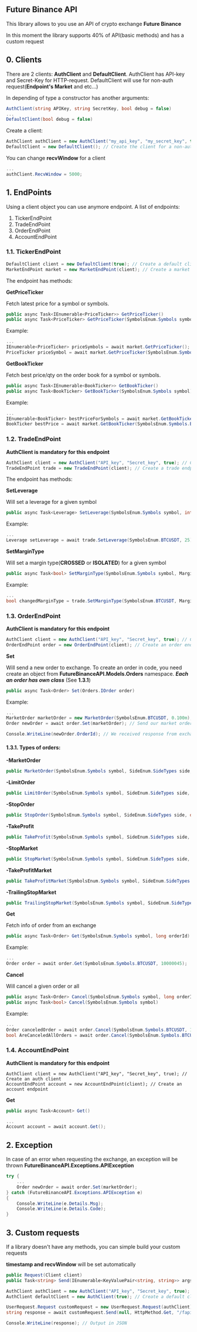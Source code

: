 ## Future Binance API

This library allows to you use an API of crypto exchange **Future Binance**

In this moment the library supports 40% of API(basic methods) and has a custom request

## 0. Clients

There are 2 clients: **AuthClient** and **DefaultClient**. AuthClient has API-key and Secret-Key for HTTP-request. DefaultClient will use for non-auth request(**Endpoint's Market** and etc...)

In depending of type a constructor has another arguments:
```csharp
AuthClient(string APIKey, string SecretKey, bool debug = false)
...
DefaultClient(bool debug = false)
```

Create a client:
```csharp
AuthClient authClient = new AuthClient("my_api_key", "my_secret_key", true); // Create the client for an auth request
DefaultClient = new DefaultClient(); // Create the client for a non-auth request
```

You can change **recvWindow** for a client
```csharp
...
authClient.RecvWindow = 5000;
```

## 1. EndPoints

Using a client object you can use anymore endpoint. A list of endpoints:

1) TickerEndPoint
2) TradeEndPoint
3) OrderEndPoint
4) AccountEndPoint

### 1.1. TickerEndPoint
```csharp
DefaultClient client = new DefaultClient(true); // Create a default client
MarketEndPoint market = new MarketEndPoint(client); // Create a market endpoint
```

The endpoint has methods:

**GetPriceTicker**

Fetch latest price for a symbol or symbols.

```csharp
public async Task<IEnumerable<PriceTicker>> GetPriceTicker()
public async Task<PriceTicker> GetPriceTicker(SymbolsEnum.Symbols symbol)
```
Example:
```csharp
...
IEnumerable<PriceTicker> priceSymbols = await market.GetPriceTicker();
PriceTicker priceSymbol = await market.GetPriceTicker(SymbolsEnum.Symbols.BTCUSDT);
```

**GetBookTicker**

Fetch best price/qty on the order book for a symbol or symbols.
```csharp
public async Task<IEnumerable<BookTicker>> GetBookTicker()
public async Task<BookTicker> GetBookTicker(SymbolsEnum.Symbols symbol)
```

Example:
```csharp
...
IEnumerable<BookTicker> bestPriceForSymbols = await market.GetBookTicker();
BookTicker bestPrice = await market.GetBookTicker(SymbolsEnum.Symbols.BTCUSDT);
```

### 1.2. TradeEndPoint

**AuthClient is mandatory for this endpoint**
```csharp
AuthClient client = new AuthClient("API_key", "Secret_key", true); // Create an auth client
TradeEndPoint trade = new TradeEndPoint(client); // Create a trade endpoint
```

The endpoint has methods:

**SetLeverage**

Will set a leverage for a given symbol
```csharp
public async Task<Leverage> SetLeverage(SymbolsEnum.Symbols symbol, int value)
```

Example:
```csharp
...
Leverage setLeverage = await trade.SetLeverage(SymbolsEnum.BTCUSDT, 25); // Set 25 leverage for BTCUSDT
```

**SetMarginType**

Will set a margin type(**CROSSED** or **ISOLATED**) for a given symbol
```csharp
public async Task<bool> SetMarginType(SymbolsEnum.Symbols symbol, MarginEnum.MarginTypes marginType)
```

Example:
```csharp
...
bool changedMarginType = trade.SetMarginType(SymbolsEnum.BTCUSDT, MarginEnum.MarginTypes.CROSSED); // Set a margin type CROSSED
```

### 1.3. OrderEndPoint
**AuthClient is mandatory for this endpoint**

```csharp
AuthClient client = new AuthClient("API_key", "Secret_key", true); // Create an auth client
OrderEndPoint order = new OrderEndPoint(client); // Create an order endpoint
```

**Set**

Will send a new order to exchange. To create an order in code, you need create an object from **FutureBinanceAPI.Models.Orders** namespace. **_Each an order has own class_** (See **1.3.1**)

```csharp
public async Task<Order> Set(Orders.IOrder order)
```

Example:
```csharp
...
MarketOrder marketOrder = new MarketOrder(SymbolsEnum.BTCUSDT, 0.100m); // Create a market order
Order newOrder = await order.Set(marketOrder); // Send our market order to an exchange

Console.WriteLine(newOrder.OrderId); // We received response from exchange and will write in a console
```

#### 1.3.1. Types of orders:
**-MarketOrder**
```csharp
public MarketOrder(SymbolsEnum.Symbols symbol, SideEnum.SideTypes side, decimal quantity)
```

**-LimitOrder**
```csharp
public LimitOrder(SymbolsEnum.Symbols symbol, SideEnum.SideTypes side, decimal quantity, decimal price, TimeInForceEnum.TineInForceTypes timeInForce)
```

**-StopOrder**
```csharp
public StopOrder(SymbolsEnum.Symbols symbol, SideEnum.SideTypes side, decimal quantity, decimal price, decimal stopPrice)
```

**-TakeProfit**
```csharp
public TakeProfit(SymbolsEnum.Symbols symbol, SideEnum.SideTypes side, decimal quantity, decimal price, decimal stopPrice)
```

**-StopMarket**
```csharp
public StopMarket(SymbolsEnum.Symbols symbol, SideEnum.SideTypes side, decimal quantity, decimal stopPrice)
```

**-TakeProfitMarket**
```csharp
public TakeProfitMarket(SymbolsEnum.Symbols symbol, SideEnum.SideTypes side, decimal quantity, decimal stopPrice)
```

**-TrailingStopMarket**
```csharp
public TrailingStopMarket(SymbolsEnum.Symbols symbol, SideEnum.SideTypes side, decimal quantity, decimal callbackRate)
```

**Get**

Fetch info of order from an exchange
```csharp
public async Task<Order> Get(SymbolsEnum.Symbols symbol, long orderId)
```

Example:
```csharp
...
Order order = await order.Get(SymbolsEnum.Symbols.BTCUSDT, 10000045);
```

**Cancel**

Will cancel a given order or all
```csharp
public async Task<Order> Cancel(SymbolsEnum.Symbols symbol, long orderId)
public async Task<bool> Cancel(SymbolsEnum.Symbols symbol)
```

Example:
```csharp
...
Order canceledOrder = await order.Cancel(SymbolsEnum.Symbols.BTCUSDT, 10000045);
bool AreCanceledAllOrders = await order.Cancel(SymbolsEnum.Symbols.BTCUSDT);
``` 

### 1.4. AccountEndPoint

**AuthClient is mandatory for this endpoint**
```
AuthClient client = new AuthClient("API_key", "Secret_key", true); // Create an auth client
AccountEndPoint account = new AccountEndPoint(client); // Create an account endpoint
```

**Get**
```csharp
public async Task<Account> Get()
```

```csharp
...
Account account = await account.Get();
```

## 2. Exception

In case of an error when requesting the exchange, an exception will be thrown **FutureBinanceAPI.Exceptions.APIException**

```csharp
try {
    ...
    Order newOrder = await order.Set(marketOrder);
} catch (FutureBinanceAPI.Exceptions.APIException e)
{
    Console.WriteLine(e.Details.Msg);
    Console.WriteLine(e.Details.Code);
}
```

## 3. Custom requests

If a library doesn't have any methods, you can simple build your custom requests

**timestamp and recvWindow** will be set automatically

```csharp
public Request(Client client)
public Task<string> Send(IEnumerable<KeyValuePair<string, string>> args, HttpMethod method, string endpoint)
```

```csharp
AuthClient authClient = new AuthClient("API_key", "Secret_key", true); // Create an auth client
AuthClient defaultClient = new AuthClient(true); // Create a default client

UserRequest.Request customRequest = new UserRequest.Request(authClient);
string response = await customRequest.Send(null, HttpMethod.Get, "/fapi/v1/positionSide/dual");

Console.WriteLine(response); // Output in JSON
```
